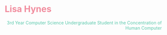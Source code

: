 <h1 style="color:#F18D9E; font-size="54"; text-align:right;">Lisa Hynes</h1>
<p style="color:#5BC8AC; text-align:right;">3rd Year Computer Science Undergraduate Student in the Concentration of Human Computer 







